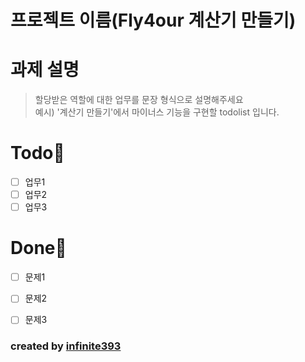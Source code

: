 # 프로젝트 이름(Fly4our 계산기 만들기)



# 과제 설명

> 할당받은 역할에 대한 업무를 문장 형식으로 설명해주세요
> <br>
> 예시) '계산기 만들기'에서 마이너스 기능을 구현할 todolist 입니다.

# Todo🦕

- [ ] 업무1
- [ ] 업무2
- [ ] 업무3

# Done🐋

- [ ] 문제1
- [ ] 문제2
- [ ] 문제3



### created by [infinite393](https://github.com/infinite393)


